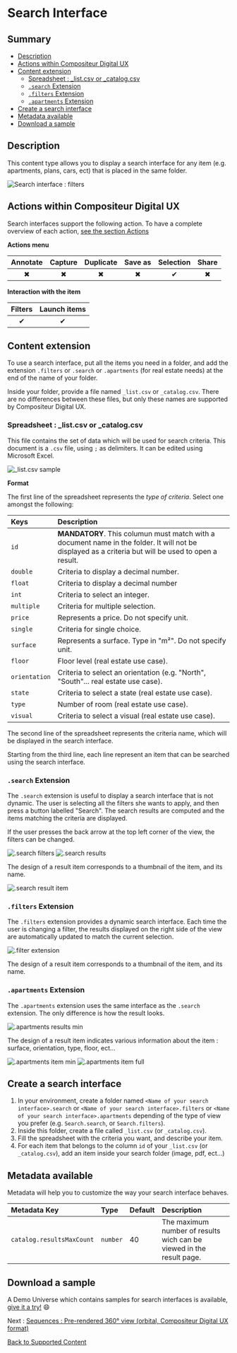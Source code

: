# Search Interface

## Summary
* [Description](#description)
* [Actions within Compositeur Digital UX](#actions-within-compositeur-digital-ux)
* [Content extension](#content-extension)
  * [Spreadsheet : \_list.csv or \_catalog.csv](#spreadsheet--_listcsv-or-_catalogcsv)
  * [`.search` Extension](#search-extension)
  * [`.filters` Extension](#filters-extension)
  * [`.apartments` Extension](#apartments-extension)
* [Create a search interface](#create-a-search-interface)
* [Metadata available](#metadata-available)
* [Download a sample](#download-a-sample)


## Description 

This content type allows you to display a search interface for any item (e.g. apartments, plans, cars, ect) that is placed in the same folder.

![Search interface : filters](../../img/content_filters.JPG)

## Actions within Compositeur Digital UX

Search interfaces support the following action. To have a complete overview of each action, [see the section Actions](actions.md)

**Actions menu**

| Annotate | Capture  | Duplicate | Save as  | Selection | Share    |
|:--------:|:--------:|:---------:|:--------:|:---------:|:--------:|
| &#x2716; | &#x2716; | &#x2716;  | &#x2716; | &#x2714;  | &#x2716; |

**Interaction with the item**

| Filters  | Launch items |
|:--------:|:------------:|
| &#x2714; | &#x2714;     | 

## Content extension

To use a search interface, put all the items you need in a folder, and add the extension `.filters` or `.search` or `.apartments` (for real estate needs) at the end of the name of your folder.

Inside your folder, provide a file named `_list.csv` or `_catalog.csv`. There are no differences between these files, but only these names are supported by Compositeur Digital UX.

### Spreadsheet : \_list.csv or \_catalog.csv

This file contains the set of data which will be used for search criteria. This document is a `.csv` file, using `;` as delimiters. It can be edited using Microsoft Excel. 

![\_list.csv sample](../../img/content_search_csv.JPG)

**Format**

The first line of the spreadsheet represents the *type of criteria*. Select one amongst the following:

| Keys          | Description                                                                                           |
|:--------------|:------------------------------------------------------------------------------------------------------|
| `id`          | **MANDATORY**. This columun must match with a document name in the folder. It will not be displayed as a criteria but will be used to open a result.                                                                                          |
| `double`      | Criteria to display a decimal number.                                                                 |
| `float`       | Criteria to display a decimal number                                                                  |
| `int`         | Criteria to select an integer.                                                                        |
| `multiple`    | Criteria for multiple selection.                                                                      |
| `price`       | Represents a price. Do not specify unit.                                                              |
| `single`      | Criteria for single choice.                                                                           |
| `surface`     | Represents a surface. Type in "m²". Do not specify unit.                                              |
| `floor`       | Floor level (real estate use case).                                                                   |
| `orientation` | Criteria to select an orientation (e.g. "North", "South"... real estate use case).                    |
| `state`       | Criteria to select a state (real estate use case).                                                    |
| `type`        | Number of room (real estate use case).                                                                |
| `visual`      | Criteria to select a visual (real estate use case).                                                   |

The second line of the spreadsheet represents the criteria name, which will be displayed in the search interface.

Starting from the third line, each line represent an item that can be searched using the search interface.

### `.search` Extension

The `.search` extension is useful to display a search interface that is not dynamic. The user is selecting all the filters she wants to apply, and then press a button labelled "Search". The search results are computed and the items matching the criteria are displayed.

If the user presses the back arrow at the top left corner of the view, the filters can be changed.

![.search filters](../../img/content_search1.JPG) ![.search results](../../img/content_search2.JPG)

The design of a result item corresponds to a thumbnail of the item, and its name.

![.search result item](../../img/content_search_default_item.JPG)

### `.filters` Extension

The `.filters` extension provides a dynamic search interface. Each time the user is changing a filter, the results displayed on the right side of the view are automatically updated to match the current selection.

![.filter extension](../../img/content_filters.JPG)

The design of a result item corresponds to a thumbnail of the item, and its name.

### `.apartments` Extension

The `.apartments` extension uses the same interface as the `.search` extension. The only difference is how the result looks.

![.apartments results min](../../img/content_apartments.JPG)

The design of a result item indicates various information about the item : surface, orientation, type, floor, ect...

![.apartments item min](../../img/content_apartments_item_min.JPG) ![.apartments item full](../../img/content_apartments_item_full.JPG)

## Create a search interface

1. In your environment, create a folder named `<Name of your search interface>.search` or `<Name of your search interface>.filters` or `<Name of your search interface>.apartments` depending of the type of view you prefer (e.g. `Search.search`, or `Search.filters`).
1. Inside this folder, create a file called `_list.csv` (or `_catalog.csv`). 
1. Fill the spreadsheet with the criteria you want, and describe your item.
1. For each item that belongs to the column `id` of your `_list.csv` (or `_catalog.csv`), add an item inside your search folder (image, pdf, ect...)

## Metadata available

Metadata will help you to customize the way your search interface behaves.

| Metadata Key                      | Type     | Default | Description |
|:----------------------------------|:---------|:--------|:------------|
| `catalog.resultsMaxCount`         |`number`  | 40      | The maximum number of results wich can be viewed in the result page. |


## Download a sample

A Demo Universe which contains samples for search interfaces is available, [give it a try!](../Demo-Universe.zip) &#x1f604;


Next : [Sequences : Pre-rendered 360° view (orbital, Compositeur Digital UX format)](sequences.md)

[Back to Supported Content](index.md)
